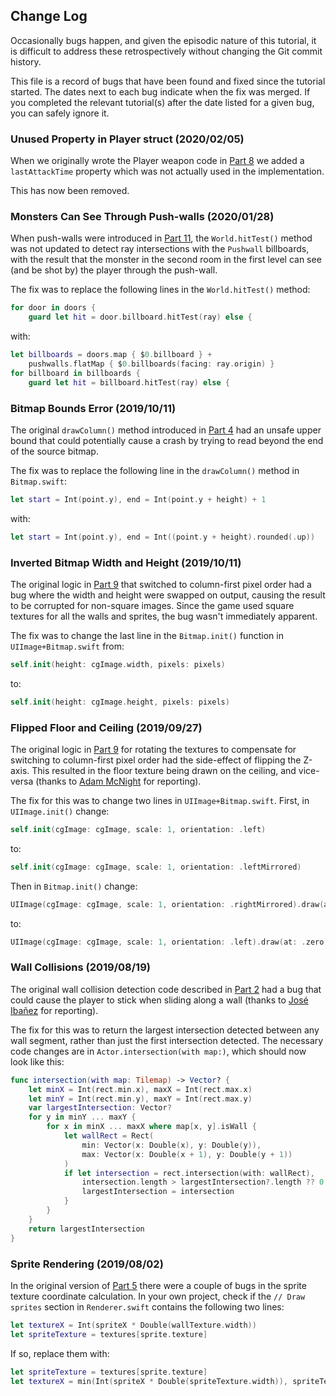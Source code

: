 ## Change Log

Occasionally bugs happen, and given the episodic nature of this tutorial, it is difficult to address these retrospectively without changing the Git commit history.

This file is a record of bugs that have been found and fixed since the tutorial started. The dates next to each bug indicate when the fix was merged. If you completed the relevant tutorial(s) after the date listed for a given bug, you can safely ignore it.

### Unused Property in Player struct (2020/02/05)

When we originally wrote the Player weapon code in [Part 8](Tutorial/Part8.md) we added a `lastAttackTime` property which was not actually used in the implementation.

This has now been removed.

### Monsters Can See Through Push-walls (2020/01/28)

When push-walls were introduced in [Part 11](Tutorial/Part11.md), the `World.hitTest()` method was not updated to detect ray intersections with the `Pushwall` billboards, with the result that the monster in the second room in the first level can see (and be shot by) the player through the push-wall.

The fix was to replace the following lines in the `World.hitTest()` method:

```swift
for door in doors {
    guard let hit = door.billboard.hitTest(ray) else {
```

with:

```swift
let billboards = doors.map { $0.billboard } +
    pushwalls.flatMap { $0.billboards(facing: ray.origin) }
for billboard in billboards {
    guard let hit = billboard.hitTest(ray) else {
```

### Bitmap Bounds Error (2019/10/11)

The original `drawColumn()` method introduced in [Part 4](Tutorial/Part4.md) had an unsafe upper bound that could potentially cause a crash by trying to read beyond the end of the source bitmap.

The fix was to replace the following line in the `drawColumn()` method in `Bitmap.swift`:

```swift
let start = Int(point.y), end = Int(point.y + height) + 1
```

with:

```swift
let start = Int(point.y), end = Int((point.y + height).rounded(.up))
```

### Inverted Bitmap Width and Height (2019/10/11)

The original logic in [Part 9](Tutorial/Part9.md) that switched to column-first pixel order had a bug where the width and height were swapped on output, causing the result to be corrupted for non-square images. Since the game used square textures for all the walls and sprites, the bug wasn't immediately apparent.

The fix was to change the last line in the `Bitmap.init()` function in `UIImage+Bitmap.swift` from:

```swift
self.init(height: cgImage.width, pixels: pixels)
```

to:

```swift
self.init(height: cgImage.height, pixels: pixels)
```

### Flipped Floor and Ceiling (2019/09/27)

The original logic in [Part 9](Tutorial/Part9.md) for rotating the textures to compensate for switching to column-first pixel order had the side-effect of flipping the Z-axis. This resulted in the floor texture being drawn on the ceiling, and vice-versa (thanks to [Adam McNight](https://twitter.com/adamcnight/status/1174323711710781442?s=20) for reporting).

The fix for this was to change two lines in `UIImage+Bitmap.swift`. First, in `UIImage.init()` change: 

```swift
self.init(cgImage: cgImage, scale: 1, orientation: .left)
```

to:

```swift
self.init(cgImage: cgImage, scale: 1, orientation: .leftMirrored)
```

Then in `Bitmap.init()` change:

```swift
UIImage(cgImage: cgImage, scale: 1, orientation: .rightMirrored).draw(at: .zero)
```

to:

```swift
UIImage(cgImage: cgImage, scale: 1, orientation: .left).draw(at: .zero)
```

### Wall Collisions (2019/08/19)

The original wall collision detection code described in [Part 2](Tutorial/Part2.md) had a bug that could cause the player to stick when sliding along a wall (thanks to [José Ibañez](https://twitter.com/jose_ibanez/status/1163225777401401344?s=20) for reporting).

The fix for this was to return the largest intersection detected between any wall segment, rather than just the first intersection detected. The necessary code changes are in `Actor.intersection(with map:)`, which should now look like this:

```swift
func intersection(with map: Tilemap) -> Vector? {
    let minX = Int(rect.min.x), maxX = Int(rect.max.x)
    let minY = Int(rect.min.y), maxY = Int(rect.max.y)
    var largestIntersection: Vector?
    for y in minY ... maxY {
        for x in minX ... maxX where map[x, y].isWall {
            let wallRect = Rect(
                min: Vector(x: Double(x), y: Double(y)),
                max: Vector(x: Double(x + 1), y: Double(y + 1))
            )
            if let intersection = rect.intersection(with: wallRect),
                intersection.length > largestIntersection?.length ?? 0 {
                largestIntersection = intersection
            }
        }
    }
    return largestIntersection
}
```

### Sprite Rendering (2019/08/02)

In the original version of [Part 5](Tutorial/Part5.md) there were a couple of bugs in the sprite texture coordinate calculation. In your own project, check if the `// Draw sprites` section in `Renderer.swift` contains the following two lines:

```swift
let textureX = Int(spriteX * Double(wallTexture.width))
let spriteTexture = textures[sprite.texture]
```

If so, replace them with:

```swift
let spriteTexture = textures[sprite.texture]
let textureX = min(Int(spriteX * Double(spriteTexture.width)), spriteTexture.width - 1)
```
